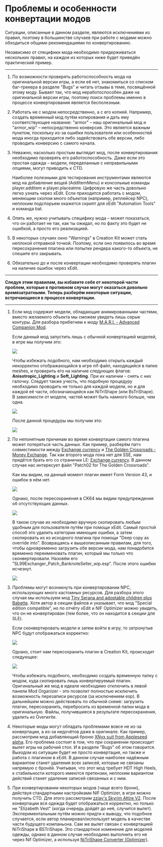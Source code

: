 # Проблемы и особенности конвертации модов

Ситуации, описанные в данном разделе, являются исключениями из правил, поэтому в большинстве случаев при работе с модами можно обходиться общими рекомендациями по конвертированию.

Независимо от специфики мода необходимо придерживаться нескольких правил, на каждое из которых ниже будет приведён практический пример.

------

1) По возможности проверять работоспособность мода на оригинальной версии игры, а если её нет, знакомиться со списком баг-трекера в разделе "Bugs" и читать отзывы в теме, посвящённой этому моду. Бывает так, что мод неработоспособен даже на оригинальной версии игры, поэтому поиск проблемы именно в процессе конвертирования является бесполезным.

2) Работать не с модом непосредственно, а с его копией. Например, создать временный мод путём копирования и дать ему соответствующее название: "armor" – наш оригинальный мод и "armor_wip" – непосредственно конверсия. Это является важным пунктом, поскольку из-за ошибки пользователя или особенностей мода иногда приходится либо задействовать обе версии, либо проводить конверсию с самого начала.

3) Неважно, насколько простым выглядит мод, после конвертирования необходимо проверять его работоспособность. Даже если это простая одежда – модели, переделанные с неправильными опциями, могут приводить к CTD.

    Наиболее полезными для тестирования инструментами являются мод на добавление вещей (AddItemMenu) и консольные команды player.additem и player.placeatme. Цифровую же часть довольно легко узнать через xEdit. Если приходится работать с модом, меняющим скопом много объектов (например, реплейсер NPC), неплохим подспорьем окажется скрипт для xEdit "Automation Tools" и команда bat.

4) Опять же, нужно учитывать специфику мода – может показаться, что он работает не так, как ты ожидал, но по факту это будет не ошибкой, а просто его реализацией.

5) В некоторых случаях окно "Warnings" в Creation Kit может стать неплохой отправной точкой. Поэтому, если оно появилось во время пересохранения плагина или попытке рендера какого-то объекта, не спешите его закрывать.

6) Обязательно до и после конвертации необходимо проверять плагин на наличие ошибок через xEdit.

------

**Следуя этим правилам, вы избавите себя от некоторой части проблем, которые в противном случае могут оказаться довольно времязатратными. Теперь разберём некоторые ситуации, встречающиеся в процессе конвертации.**

------

1) Если мод содержит модели, обладающие анимированными частями, вместо желаемого объекта мы сможем увидеть лишь серые контуры. Для разбора прибегнем к моду [M.A.R.I. - Advanced Companion Mod](https://www.nexusmods.com/skyrim/mods/91686).

    Если данный мод запустить лишь с обычной конвертацией моделей, в игре мы получим это:

    ![](../00_Resources/00_Conversion/008.png)

    Чтобы избежать подобного, нам необходимо открыть каждый некорректно отображающийся в игре nif-файл, находящийся в папке meshes, и проверить его на наличие следующих флагов: **Anisotropic_Lighting** и **Soft_Lighting**. При их наличии - снять с них галочку. Следует также учесть, что подобную процедуру необходимо проводить не только для каждой модели, но и для каждой её части, обозначающейся как NiTriShape (или BsTriShape). В зависимости от модели, частей может быть намного больше, чем одна.

    ![](../00_Resources/00_Conversion/009.PNG)

    После данной процедуры мы получим это:

    ![](../00_Resources/00_Conversion/010.png)

2) По непонятным причинам во время конвертации самого плагина может потеряться часть данных. Как пример, разберём патч совместимости между [Exchange currency](https://www.nexusmods.com/skyrimspecialedition/mods/491) и [The Golden Crossroads - Money Exchange](https://www.nexusmods.com/skyrim/mods/54670). Так как второго мода пока нет для SSE, нам придётся брать его со странички LE: [Exchange currency](https://www.nexusmods.com/skyrim/mods/67504). В данном случае нас интересует файл "Patch02 for The Golden Crossroads".

    Как мы видим, на данный момент плагин имеет Form Version 43, и ошибок в нём нет.

    ![](../00_Resources/00_Conversion/011.png)

    Однако, после пересохранения в CK64 мы видим предупреждения об отсутствующих данных.

    ![](../00_Resources/00_Conversion/012.png)

    В таком случае их необходимо вручную скопировать любым удобным для пользователя путём при помощи xEdit. Самый простой способ это удалить категории имеющие ошибки, а затем скопировать их из исходного плагина при помощи "Deep copy as override into". Возвращаясь к вышеописанным правилам, для того, чтобы одновременно загрузить обе версии мода, нам понадобится временно переименовать плагин, который мы только что сконвертировали. Назовём его "SL99Exchanger_Patch_BanknoteSeller_wip.esp". После этого ошибки исчезнут.

    ![](../00_Resources/00_Conversion/013.png)

3) Проблемы могут возникнуть при конвертировании NPC, использующих много кастомных ресурсов. Для разбора этого случая мы используем мод 
[Tiny Serana and adoptable children plus Babette](https://www.nexusmods.com/skyrim/mods/65155). Хотя автор в секции файлов и указывает, что мод "Special edition compatible", но по отчёту xEdit и NIF Optimizer можно увидеть, что он не конвертирован (тем более, что он находится в секции для SLE).

    Если сконвертировать модели и затем войти в игру, то затронутые NPC будут отображаться корректно:

    ![](../00_Resources/00_Conversion/014.png)

    Однако, стоит нам пересохранить плагин в Creation Kit, происходит следующее:

    ![](../00_Resources/00_Conversion/015.png)

    Чтобы избежать подобного, необходимо создать временную папку с модом, куда скопировать лишь конвертируемый плагин. Оригинальный же мод в идеале необходимо отключить в левой панели Mod Organizer - это позволит полностью исключить возможность перезаписи ресурсов (за исключением esp). В дальнейшем можно действовать по обычной схеме: загрузить плагин, пересохранить, перебросить из временной папки мода в оригинальную. Файлы, получившиеся в результате пересохранения, удалить из Overwrite.

4) Некоторые моды могут обладать проблемами вовсе не из-за конвертации, а из-за недочётов даже в оригинале. Как пример, рассмотрим мод добавляющий броню [ХNyx suit from Appleseed alpha](https://www.nexusmods.com/skyrim/mods/77184/). Его проблема состоит в том, что при сохранении происходит вылет игры на рабочий стол. И в разделе "Bugs" об этом говорится. Выходом из ситуации будет не просто конвертация, но также и работа с плагином в xEdit. В данном случае наиболее надёжным вариантом станет удаления всех записей, которые не связаны напрямую с бронёй. Учитывая, что этот мод требует HDT High Heels, к стабильности которого имеются претензии, неплохим вариантом действий станет удаление записей связанных и с ним.

5) При конвертировании некоторых модов (чаще всего брони), действуя стандартными настройками NIF Optimizer, в игре можно получить CTD. Для этого рассмотрим [zzjay's Skyrim Attire V2](https://www.dropbox.com/s/1asj3tby6gt6764/Skyrim%20Attire.7z?dl=0). После конвертации вся одежда будет отображаться корректно, но только не "Elizabeth Vest" (когда очередь дойдёт до неё, случится вылет). Экспериментальным путём можно придти к выводу, что подобное случается, если автор планировал/использует модель в качестве части будущего компаньона. Сам же вылет связан с конвертацией NiTriShape в BSTriShape. Это стандартное изменение для моделей одежды, однако в данном случае необходимо выполнить его не через Nif Optimizer, а используя [NiTriShape Converter (Optimizer)](https://www.nexusmods.com/skyrimspecialedition/mods/19911).

